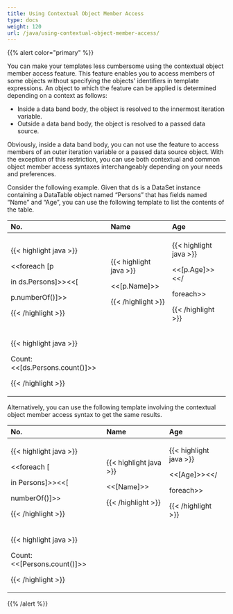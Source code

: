 ```yaml
---
title: Using Contextual Object Member Access
type: docs
weight: 120
url: /java/using-contextual-object-member-access/
---
```


{{% alert color="primary" %}} 

You can make your templates less cumbersome using the contextual object member access feature. This feature enables you to access members of some objects without specifying the objects' identifiers in template expressions. An object to which the feature can be applied is determined depending on a 
context as follows:

- Inside a data band body, the object is resolved to the innermost iteration variable.
- Outside a data band body, the object is resolved to a passed data source.

Obviously, inside a data band body, you can not use the feature to access members of an outer iteration variable or a passed data source object. With the exception of this restriction, you can use both contextual and common object member access syntaxes interchangeably depending on your needs and preferences.

Consider the following example. Given that ds is a DataSet instance containing a DataTable object named “Persons” that has fields named “Name” and “Age”, you can use the following template to list the contents of the table.

|**No.** |**Name** |**Age** |
| :- | :- | :- |
|<p>{{< highlight java >}}</p><p> <<foreach [p</p><p>        in ds.Persons]>><<[</p><p>    p.numberOf()]>></p><p>{{< /highlight >}}</p>|<p>{{< highlight java >}}</p><p> <<[p.Name]>></p><p>{{< /highlight >}}</p>|<p>{{< highlight java >}}</p><p> <<[p.Age]>><</</p><p>foreach>></p><p>{{< /highlight >}}</p>|
|<p>{{< highlight java >}}</p><p> Count: <<[ds.Persons.count()]>></p><p>{{< /highlight >}}</p>| | |
Alternatively, you can use the following template involving the contextual object member access syntax to get the same results.

|**No.** |**Name** |**Age** |
| :- | :- | :- |
|<p>{{< highlight java >}}</p><p>  <<foreach [</p><p>        in Persons]>><<[</p><p>    numberOf()]>></p><p>{{< /highlight >}}</p>|<p>{{< highlight java >}}</p><p> <<[Name]>> </p><p>{{< /highlight >}}</p>|<p>{{< highlight java >}}</p><p> <<[Age]>><</</p><p>foreach>> </p><p>{{< /highlight >}}</p>|
|<p>{{< highlight java >}}</p><p> Count: <<[Persons.count()]>> </p><p>{{< /highlight >}}</p>| | |
{{% /alert %}}
